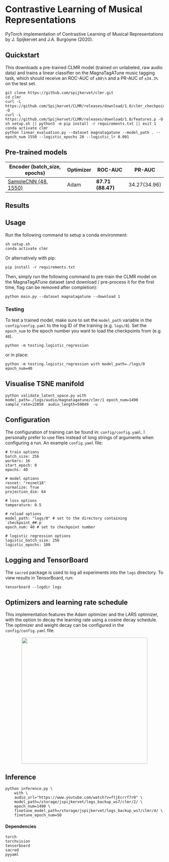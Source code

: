 # Contrastive Learning of Musical Representations
PyTorch implementation of Contrastive Learning of Musical Representations by J. Spijkervet and J.A. Burgoyne (2020).

## Quickstart
This downloads a pre-trained CLMR model (trained on unlabeled, raw audio data) and trains a linear classifier on the MagnaTagATune music tagging task, which should receive an ROC-AUC of `±88\%` and a PR-AUC of `±34.3%` on the test set.
```
git clone https://github.com/spijkervet/clmr.git
cd clmr
curl -L https://github.com/Spijkervet/CLMR/releases/download/1.0/clmr_checkpoint_1550.pt -O
curl -L https://github.com/Spijkervet/CLMR/releases/download/1.0/features.p -O
sh setup.sh || python3 -m pip install -r requirements.txt || exit 1
conda activate clmr
python linear_evaluation.py --dataset magnatagatune --model_path . --epoch_num 1550 --logistic_epochs 20 --logistic_lr 0.001

```


## Pre-trained models
| Encoder (batch_size, epochs) | Optimizer | ROC-AUC |  PR-AUC
| ------------- | ------------- | ------------- | ------------- |
| [SampleCNN (48, 1550)]() | Adam | **87.71 (88.47)** | 34.27(34.96)



## Results



## Usage
Run the following command to setup a conda environment:
```
sh setup.sh
conda activate clmr
```

Or alternatively with pip:
```
pip install -r requirements.txt
```

Then, simply run the following command to pre-train the CLMR model on the MagnaTagATune dataset (and download / pre-process it for the first time, flag can be removed after completion):
```
python main.py --dataset magnatagatune --download 1
```

### Testing
To test a trained model, make sure to set the `model_path` variable in the `config/config.yaml` to the log ID of the training (e.g. `logs/0`).
Set the `epoch_num` to the epoch number you want to load the checkpoints from (e.g. `40`).

```
python -m testing.logistic_regression
```

or in place:
```
python -m testing.logistic_regression with model_path=./logs/0 epoch_num=40
```

## Visualise TSNE manifold
```
python validate_latent_space.py with model_path=./logs/audio/magnatagatune/clmr/1 epoch_num=1490 sample_rate=22050  audio_length=59049  -u
```


## Configuration
The configuration of training can be found in: `config/config.yaml`. I personally prefer to use files instead of long strings of arguments when configuring a run. An example `config.yaml` file:
```
# train options
batch_size: 256
workers: 16
start_epoch: 0
epochs: 40

# model options
resnet: "resnet18"
normalize: True
projection_dim: 64

# loss options
temperature: 0.5

# reload options
model_path: "logs/0" # set to the directory containing `checkpoint_##.p` 
epoch_num: 40 # set to checkpoint number

# logistic regression options
logistic_batch_size: 256
logistic_epochs: 100
```

## Logging and TensorBoard
The `sacred` package is used to log all experiments into the `logs` directory. To view results in TensorBoard, run:
```
tensorboard --logdir logs
```

## Optimizers and learning rate schedule
This implementation features the Adam optimizer and the LARS optimizer, with the option to decay the learning rate using a cosine decay schedule. The optimizer and weight decay can be configured in the `config/config.yaml` file.
<p align="center">
  <img src="https://github.com/Spijkervet/SimCLR/blob/master/media/lr_cosine_decay_schedule.png?raw=true" width="400"/>
</p>

## Inference
```
python inference.py \
    with \
    audio_url="https://www.youtube.com/watch?v=ftjEcrrf7r0" \
    model_path=/storage/jspijkervet/logs_backup_ws7/clmr/2/ \
    epoch_num=1490 \
    finetune_model_path=/storage/jspijkervet/logs_backup_ws7/clmr/4/ \
    finetune_epoch_num=50
```

#### Dependencies
```
torch
torchvision
tensorboard
sacred
pyyaml
```
